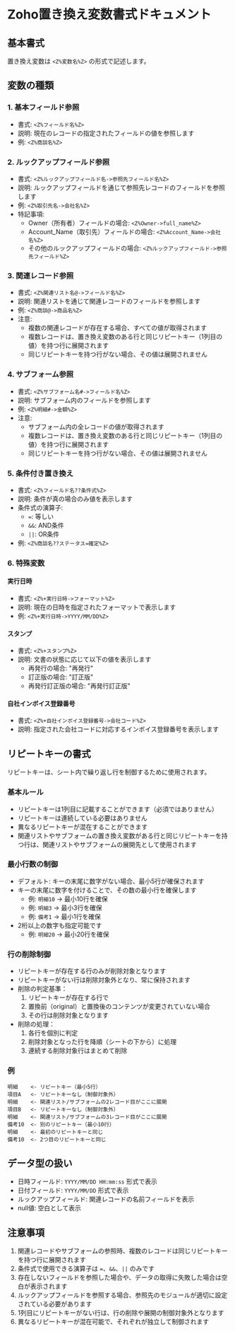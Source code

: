 # Zoho置き換え変数書式ドキュメント

## 基本書式

置き換え変数は `<Z%変数名%Z>` の形式で記述します。

## 変数の種類

### 1. 基本フィールド参照
- 書式: `<Z%フィールド名%Z>`
- 説明: 現在のレコードの指定されたフィールドの値を参照します
- 例: `<Z%商談名%Z>`

### 2. ルックアップフィールド参照
- 書式: `<Z%ルックアップフィールド名->参照先フィールド名%Z>`
- 説明: ルックアップフィールドを通じて参照先レコードのフィールドを参照します
- 例: `<Z%取引先名->会社名%Z>`
- 特記事項:
  - Owner（所有者）フィールドの場合: `<Z%Owner->full_name%Z>`
  - Account_Name（取引先）フィールドの場合: `<Z%Account_Name->会社名%Z>`
  - その他のルックアップフィールドの場合: `<Z%ルックアップフィールド->参照先フィールド%Z>`

### 3. 関連レコード参照
- 書式: `<Z%関連リスト名@->フィールド名%Z>`
- 説明: 関連リストを通じて関連レコードのフィールドを参照します
- 例: `<Z%商談@->商品名%Z>`
- 注意: 
  - 複数の関連レコードが存在する場合、すべての値が取得されます
  - 複数レコードは、置き換え変数のある行と同じリピートキー（1列目の値）を持つ行に展開されます
  - 同じリピートキーを持つ行がない場合、その値は展開されません

### 4. サブフォーム参照
- 書式: `<Z%サブフォーム名#->フィールド名%Z>`
- 説明: サブフォーム内のフィールドを参照します
- 例: `<Z%明細#->金額%Z>`
- 注意: 
  - サブフォーム内の全レコードの値が取得されます
  - 複数レコードは、置き換え変数のある行と同じリピートキー（1列目の値）を持つ行に展開されます
  - 同じリピートキーを持つ行がない場合、その値は展開されません

### 5. 条件付き置き換え
- 書式: `<Z%フィールド名??条件式%Z>`
- 説明: 条件が真の場合のみ値を表示します
- 条件式の演算子:
  - `=`: 等しい
  - `&&`: AND条件
  - `||`: OR条件
- 例: `<Z%商談名??ステータス=確定%Z>`

### 6. 特殊変数

#### 実行日時
- 書式: `<Z%+実行日時->フォーマット%Z>`
- 説明: 現在の日時を指定されたフォーマットで表示します
- 例: `<Z%+実行日時->YYYY/MM/DD%Z>`

#### スタンプ
- 書式: `<Z%+スタンプ%Z>`
- 説明: 文書の状態に応じて以下の値を表示します
  - 再発行の場合: "再発行"
  - 訂正版の場合: "訂正版"
  - 再発行訂正版の場合: "再発行訂正版"

#### 自社インボイス登録番号
- 書式: `<Z%+自社インボイス登録番号->会社コード%Z>`
- 説明: 指定された会社コードに対応するインボイス登録番号を表示します

## リピートキーの書式

リピートキーは、シート内で繰り返し行を制御するために使用されます。

### 基本ルール
- リピートキーは1列目に記載することができます（必須ではありません）
- リピートキーは連続している必要はありません
- 異なるリピートキーが混在することができます
- 関連リストやサブフォームの置き換え変数がある行と同じリピートキーを持つ行は、関連リストやサブフォームの展開先として使用されます

### 最小行数の制御
- デフォルト: キーの末尾に数字がない場合、最小5行が確保されます
- キーの末尾に数字を付けることで、その数の最小行を確保します
  - 例: `明細10` → 最小10行を確保
  - 例: `明細3` → 最小3行を確保
  - 例: `備考1` → 最小1行を確保
- 2桁以上の数字も指定可能です
  - 例: `明細20` → 最小20行を確保

### 行の削除制御
- リピートキーが存在する行のみが削除対象となります
- リピートキーがない行は削除対象外となり、常に保持されます
- 削除の判定基準：
  1. リピートキーが存在する行で
  2. 置換前（original）と置換後のコンテンツが変更されていない場合
  3. その行は削除対象となります
- 削除の処理：
  1. 各行を個別に判定
  2. 削除対象となった行を降順（シートの下から）に処理
  3. 連続する削除対象行はまとめて削除

### 例
```
明細    <- リピートキー（最小5行）
項目A   <- リピートキーなし（制御対象外）
明細    <- 関連リスト/サブフォームの2レコード目がここに展開
項目B   <- リピートキーなし（制御対象外）
明細    <- 関連リスト/サブフォームの3レコード目がここに展開
備考10  <- 別のリピートキー（最小10行）
明細    <- 最初のリピートキーと同じ
備考10  <- 2つ目のリピートキーと同じ
```

## データ型の扱い

- 日時フィールド: `YYYY/MM/DD HH:mm:ss` 形式で表示
- 日付フィールド: `YYYY/MM/DD` 形式で表示
- ルックアップフィールド: 関連レコードの名前フィールドを表示
- null値: 空白として表示

## 注意事項

1. 関連レコードやサブフォームの参照時、複数のレコードは同じリピートキーを持つ行に展開されます
2. 条件式で使用できる演算子は `=`、`&&`、`||` のみです
3. 存在しないフィールドを参照した場合や、データの取得に失敗した場合は空白が表示されます
4. ルックアップフィールドを参照する場合、参照先のモジュールが適切に設定されている必要があります
5. 1列目にリピートキーがない行は、行の削除や展開の制御対象外となります
6. 異なるリピートキーが混在可能で、それぞれが独立して制御されます
